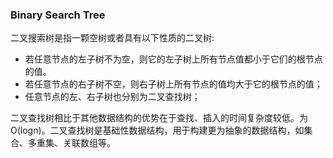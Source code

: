 ### Binary Search Tree

二叉搜索树是指一颗空树或者具有以下性质的二叉树:

+ 若任意节点的左子树不为空，则它的左子树上所有节点值都小于它们的根节点的值。
+ 若任意节点的右子树不空，则右子树上所有节点的值均大于它的根节点的值；
+ 任意节点的左、右子树也分别为二叉查找树；

二叉查找树相比于其他数据结构的优势在于查找、插入的时间复杂度较低。为O(logn)。二叉查找树是基础性数据结构，用于构建更为抽象的数据结构，如集合、多重集、关联数组等。